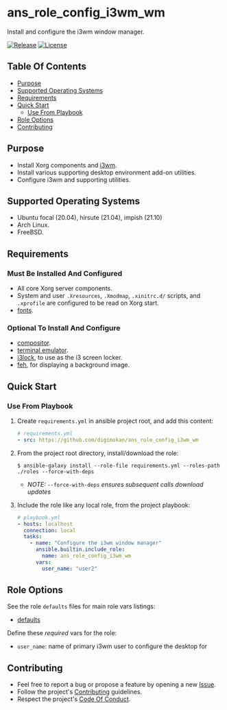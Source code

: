 # ans_role_config_i3wm_wm

Install and configure the i3wm window manager.

[![Release](https://img.shields.io/github/release/digimokan/ans_role_config_i3wm_wm.svg?label=release)](https://github.com/digimokan/ans_role_config_i3wm_wm/releases/latest "Latest Release Notes")
[![License](https://img.shields.io/badge/license-MIT-blue.svg?label=license)](LICENSE.md "Project License")

## Table Of Contents

* [Purpose](#purpose)
* [Supported Operating Systems](#supported-operating-systems)
* [Requirements](#requirements)
* [Quick Start](#quick-start)
    * [Use From Playbook](#use-from-playbook)
* [Role Options](#role-options)
* [Contributing](#contributing)

## Purpose

* Install Xorg components and [i3wm](https://i3wm.org/).
* Install various supporting desktop environment add-on utilities.
* Configure i3wm and supporting utilities.

## Supported Operating Systems

* Ubuntu focal (20.04), hirsute (21.04), impish (21.10)
* Arch Linux.
* FreeBSD.

## Requirements

### Must Be Installed And Configured

* All core Xorg server components.
* System and user `.Xresources`, `.Xmodmap`, `.xinitrc.d/` scripts, and
  `.xprofile` are configured to be read on Xorg start.
* [fonts](../defaults/main/wm_components/fonts.yml).

### Optional To Install And Configure

* [compositor](../defaults/main/wm_components/compositor.yml).
* [terminal emulator](../defaults/main/wm_components/terminal.yml).
* [i3lock](https://github.com/i3/i3lock), to use as the i3 screen locker.
* [feh](https://github.com/derf/feh), for displaying a background image.

## Quick Start

### Use From Playbook

1. Create `requirements.yml` in ansible project root, and add this content:

   ```yaml
   # requirements.yml
   - src: https://github.com/digimokan/ans_role_config_i3wm_wm
   ```

2. From the project root directory, install/download the role:

   ```shell
   $ ansible-galaxy install --role-file requirements.yml --roles-path ./roles --force-with-deps
   ```

   * _NOTE:_ `--force-with-deps` _ensures subsequent calls download updates_

3. Include the role like any local role, from the project playbook:

   ```yaml
   # playbook.yml
   - hosts: localhost
     connection: local
     tasks:
       - name: "Configure the i3wm window manager"
         ansible.builtin.include_role:
           name: ans_role_config_i3wm_wm
         vars:
           user_name: "user2"
   ```

## Role Options

See the role `defaults` files for main role vars listings:

  * [defaults](../defaults/main/)

Define these _required_ vars for the role:

  * `user_name`: name of primary i3wm user to configure the desktop for

## Contributing

* Feel free to report a bug or propose a feature by opening a new
  [Issue](https://github.com/digimokan/ans_role_config_i3wm_wm/issues).
* Follow the project's [Contributing](CONTRIBUTING.md) guidelines.
* Respect the project's [Code Of Conduct](CODE_OF_CONDUCT.md).

